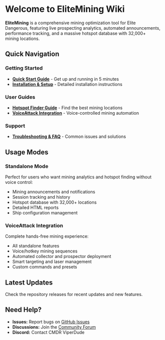 # Welcome to EliteMining Wiki

**EliteMining** is a comprehensive mining optimization tool for Elite Dangerous, featuring live prospecting analytics, automated announcements, performance tracking, and a massive hotspot database with 32,000+ mining locations.

## Quick Navigation

### Getting Started
- **[Quick Start Guide](Quick-Start-Guide)** - Get up and running in 5 minutes
- **[Installation & Setup](Installation-&-Setup)** - Detailed installation instructions

### User Guides  
- **[Hotspot Finder Guide](Hotspot-Finder-Guide)** - Find the best mining locations
- **[VoiceAttack Integration](VoiceAttack-Integration)** - Voice-controlled mining automation

### Support
- **[Troubleshooting & FAQ](Troubleshooting-&-FAQ)** - Common issues and solutions

## Usage Modes

### Standalone Mode
Perfect for users who want mining analytics and hotspot finding without voice control:
- Mining announcements and notifications
- Session tracking and history  
- Hotspot database with 32,000+ locations
- Detailed HTML reports
- Ship configuration management

### VoiceAttack Integration  
Complete hands-free mining experience:
- All standalone features
- Voice/hotkey mining sequences
- Automated collector and prospector deployment
- Smart targeting and laser management
- Custom commands and presets

## Latest Updates

Check the repository releases for recent updates and new features.

## Need Help?

- **Issues:** Report bugs on [GitHub Issues](https://github.com/Viper-Dude/EliteMining/issues)
- **Discussions:** Join the [Community Forum](https://github.com/Viper-Dude/EliteMining/discussions)
- **Discord:** Contact CMDR ViperDude